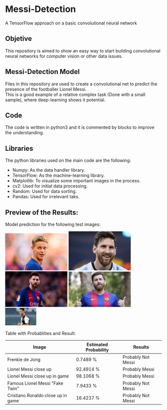 # Messi-Detection
A TensorFlow approach on a basic convolutional neural network

## Objetive
This repository is aimed to show an easy way to start building convolutional neural networks for computer vision or other data issues.

## Messi-Detection Model
Files in this repository are used to create a convolutional net to predict the presence of the footballer Lionel Messi. <br />
This is a good example of a relative complex task (Done with a small sample), where deep-learning shows it potential. <br />

## Code
The code is written in python3 and it is commented by blocks to improve the understanding. <br />

## Libraries
The python libraries used on the main code are the following: <br />
* Numpy: As the data handler library. <br />
* TensorFlow: As the machine-learning library. <br />
* Matplotlib: To visualize some important images in the process. <br />
* cv2: Used for initial data processing.<br />
* Random: Used for data sorting.<br />
* Pandas: Used for irrelevant taks. <br />

## Preview of the Results:
Model prediction for the following test images: <br />

<img src="Validation Data/Validation/Frenkie.jpeg" width="200"/> <img src="Validation Data/Validation/Messi close up.jpg" width="200"/>
<img src="Validation Data/Validation/Messi in game.jpg" width="200"/> <img src="Validation Data/Validation/Fake Twin.jpg" width="200"/>
<img src="Validation Data/Validation/cr7.jpg" width="100"/>

Table with Probablities and Result: <br />

Image                              | Estimated Probability | Results
---------------------------------- | --------------------- | ------------------
Frenkie de Jong                    |        0.7489 %       | Probably Not Messi
Lionel Messi close up              |       92.4914 %       | Probably Messi
Lionel Messi close up in game      |       98.1068 %       | Probably Messi
Famous Lionel Messi "Fake Twin"    |        7.9433 %       | Probably Not Messi
Cristiano Ronaldo close up in game |       16.4237 %       | Probably Not Messi

